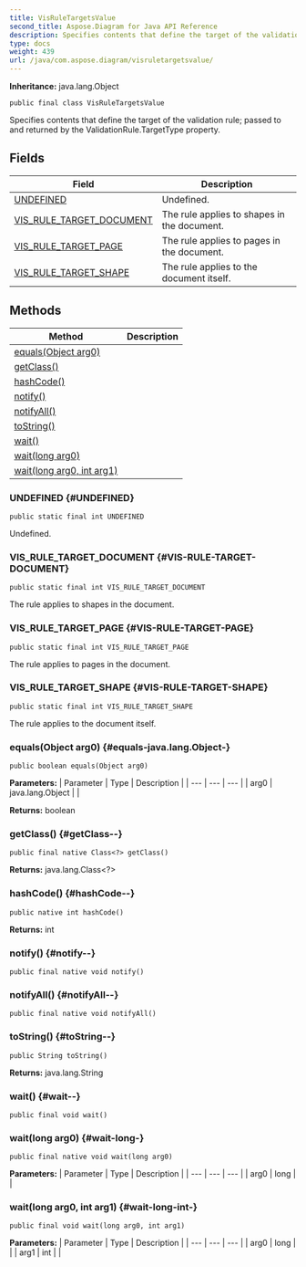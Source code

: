 ```yaml
---
title: VisRuleTargetsValue
second_title: Aspose.Diagram for Java API Reference
description: Specifies contents that define the target of the validation rule passed to and returned by the ValidationRule.TargetType property.
type: docs
weight: 439
url: /java/com.aspose.diagram/visruletargetsvalue/
---
```


**Inheritance:**
java.lang.Object
```
public final class VisRuleTargetsValue
```

Specifies contents that define the target of the validation rule; passed to and returned by the ValidationRule.TargetType property.
## Fields

| Field | Description |
| --- | --- |
| [UNDEFINED](#UNDEFINED) | Undefined. |
| [VIS_RULE_TARGET_DOCUMENT](#VIS-RULE-TARGET-DOCUMENT) | The rule applies to shapes in the document. |
| [VIS_RULE_TARGET_PAGE](#VIS-RULE-TARGET-PAGE) | The rule applies to pages in the document. |
| [VIS_RULE_TARGET_SHAPE](#VIS-RULE-TARGET-SHAPE) | The rule applies to the document itself. |
## Methods

| Method | Description |
| --- | --- |
| [equals(Object arg0)](#equals-java.lang.Object-) |  |
| [getClass()](#getClass--) |  |
| [hashCode()](#hashCode--) |  |
| [notify()](#notify--) |  |
| [notifyAll()](#notifyAll--) |  |
| [toString()](#toString--) |  |
| [wait()](#wait--) |  |
| [wait(long arg0)](#wait-long-) |  |
| [wait(long arg0, int arg1)](#wait-long-int-) |  |
### UNDEFINED {#UNDEFINED}
```
public static final int UNDEFINED
```


Undefined.

### VIS_RULE_TARGET_DOCUMENT {#VIS-RULE-TARGET-DOCUMENT}
```
public static final int VIS_RULE_TARGET_DOCUMENT
```


The rule applies to shapes in the document.

### VIS_RULE_TARGET_PAGE {#VIS-RULE-TARGET-PAGE}
```
public static final int VIS_RULE_TARGET_PAGE
```


The rule applies to pages in the document.

### VIS_RULE_TARGET_SHAPE {#VIS-RULE-TARGET-SHAPE}
```
public static final int VIS_RULE_TARGET_SHAPE
```


The rule applies to the document itself.

### equals(Object arg0) {#equals-java.lang.Object-}
```
public boolean equals(Object arg0)
```




**Parameters:**
| Parameter | Type | Description |
| --- | --- | --- |
| arg0 | java.lang.Object |  |

**Returns:**
boolean
### getClass() {#getClass--}
```
public final native Class<?> getClass()
```




**Returns:**
java.lang.Class<?>
### hashCode() {#hashCode--}
```
public native int hashCode()
```




**Returns:**
int
### notify() {#notify--}
```
public final native void notify()
```




### notifyAll() {#notifyAll--}
```
public final native void notifyAll()
```




### toString() {#toString--}
```
public String toString()
```




**Returns:**
java.lang.String
### wait() {#wait--}
```
public final void wait()
```




### wait(long arg0) {#wait-long-}
```
public final native void wait(long arg0)
```




**Parameters:**
| Parameter | Type | Description |
| --- | --- | --- |
| arg0 | long |  |

### wait(long arg0, int arg1) {#wait-long-int-}
```
public final void wait(long arg0, int arg1)
```




**Parameters:**
| Parameter | Type | Description |
| --- | --- | --- |
| arg0 | long |  |
| arg1 | int |  |

